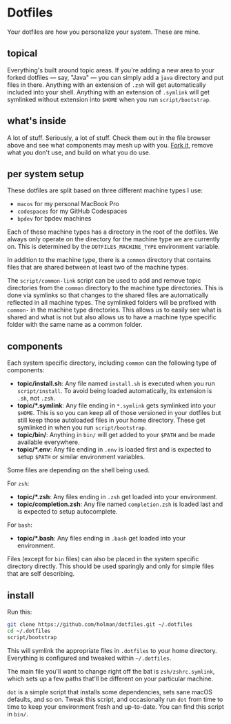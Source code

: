 # Dotfiles

Your dotfiles are how you personalize your system. These are mine.

## topical

Everything's built around topic areas. If you're adding a new area to your
forked dotfiles — say, "Java" — you can simply add a `java` directory and put
files in there. Anything with an extension of `.zsh` will get automatically
included into your shell. Anything with an extension of `.symlink` will get
symlinked without extension into `$HOME` when you run `script/bootstrap`.

## what's inside

A lot of stuff. Seriously, a lot of stuff. Check them out in the file browser
above and see what components may mesh up with you.
[Fork it](https://github.com/holman/dotfiles/fork), remove what you don't
use, and build on what you do use.

## per system setup

These dotfiles are split based on three different machine types I use:
- `macos` for my personal MacBook Pro
- `codespaces` for my GitHub Codespaces
- `bpdev` for bpdev machines

Each of these machine types has a directory in the root of the dotfiles.
We always only operate on the directory for the machine type we are currently
on. This is determined by the `DOTFILES_MACHINE_TYPE` environment variable.

In addition to the machine type, there is a `common` directory that contains files that are shared between at least two of the machine types.

The `script/common-link` script can be used to add and remove topic directories from the `common` directory to the machine type directories. This is done via symlinks so that changes to the shared files are automatically reflected in all machine types. The symlinked folders will be prefixed with `common-` in the machine type directories. This allows us to easily see what is shared and what is not but also allows us to have a machine type specific folder with the same name as a common folder.

## components

Each system specific directory, including `common` can the following type of components:

- **topic/install.sh**: Any file named `install.sh` is executed when you run `script/install`. To avoid being loaded automatically, its extension is `.sh`, not `.zsh`.
- **topic/\*.symlink**: Any file ending in `*.symlink` gets symlinked into
  your `$HOME`. This is so you can keep all of those versioned in your dotfiles
  but still keep those autoloaded files in your home directory. These get
  symlinked in when you run `script/bootstrap`.
- **topic/bin/**: Anything in `bin/` will get added to your `$PATH` and be made
  available everywhere.
- **topic/\*.env**: Any file ending in `.env` is loaded first and is
  expected to setup `$PATH` or similar environment variables.

Some files are depending on the shell being used.

For `zsh`:
- **topic/\*.zsh**: Any files ending in `.zsh` get loaded into your
  environment.
- **topic/completion.zsh**: Any file named `completion.zsh` is loaded
  last and is expected to setup autocomplete.

For `bash`:
- **topic/\*.bash**: Any files ending in `.bash` get loaded into your
  environment.

Files (except for `bin` files) can also be placed in the system specific directory directly. This should be used sparingly and only for simple files that are self describing.

## install

Run this:

```sh
git clone https://github.com/holman/dotfiles.git ~/.dotfiles
cd ~/.dotfiles
script/bootstrap
```

This will symlink the appropriate files in `.dotfiles` to your home directory.
Everything is configured and tweaked within `~/.dotfiles`.

The main file you'll want to change right off the bat is `zsh/zshrc.symlink`,
which sets up a few paths that'll be different on your particular machine.

`dot` is a simple script that installs some dependencies, sets sane macOS
defaults, and so on. Tweak this script, and occasionally run `dot` from
time to time to keep your environment fresh and up-to-date. You can find
this script in `bin/`.
